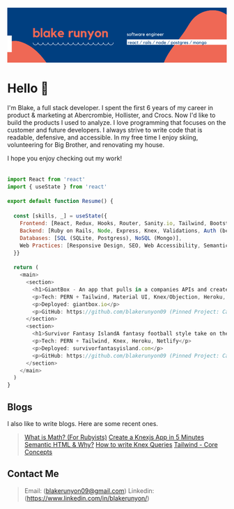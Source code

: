 ![blake runyon logo header](https://raw.githubusercontent.com/blakerunyon09/blakerunyon09/main/Welcome!-2.png)

# Hello 👋 

I'm Blake, a full stack developer. I spent the first 6 years of my career in product & marketing at Abercrombie, Hollister, and Crocs. Now I'd like to build the products I used to analyze. I love programming that focuses on the customer and future developers. I always strive to write code that is readable, defensive, and accessible. In my free time I enjoy skiing, volunteering for Big Brother, and renovating my house.

I hope you enjoy checking out my work!

```javascript

import React from 'react'
import { useState } from 'react'

export default function Resume() {

  const [skills, _] = useState({
    Frontend: [React, Redux, Hooks, Router, Sanity.io, Tailwind, Bootstrap, Rest APIs, Chrome Dev Tools, ES6],
    Backend: [Ruby on Rails, Node, Express, Knex, Validations, Auth (bcrypt, jwt)],
    Databases: [SQL (SQLite, Postgress), NoSQL (Mongo)],
    Web Practices: [Responsive Design, SEO, Web Accessibility, Semantic HTML, DRY]
  }}
  
  return (
    <main>
      <section>
        <h1>GiantBox - An app that pulls in a companies APIs and creates analytics dashboards.</h1>
        <p>Tech: PERN + Tailwind, Material UI, Knex/Objection, Heroku, Netlify</p>
        <p>Deployed: giantbox.io</p>
        <p>GitHub: https://github.com/blakerunyon09 (Pinned Project: Capstone)</p>
      </section>
      <section>
        <h1>Survivor Fantasy IslandA fantasy football style take on the reality tv show Survivor.</h1>
        <p>Tech: PERN + Tailwind, Knex, Heroku, Netlify</p>
        <p>Deployed: survivorfantasyisland.com</p>
        <p>GitHub: https://github.com/blakerunyon09 (Pinned Project: Capstone)</p>
      </section>
    </main>
  )
}

```

## Blogs

I also like to write blogs. Here are some recent ones.

> [What is Math? (For Rubyists)](https://blakerunyon.medium.com/what-is-math-for-rubyists-acc6922b271c)
> [Create a Knexjs App in 5 Minutes](https://blakerunyon.medium.com/create-a-knexjs-app-in-5-minutes-122283429a25)
> [Semantic HTML & Why?](https://blakerunyon.medium.com/semantic-html-why-61e1459afbd)
> [How to write Knex Queries](https://blakerunyon.medium.com/how-to-write-knex-queries-c70ac80f14e1)
> [Tailwind - Core Concepts](https://blakerunyon.medium.com/tailwind-core-concepts-74d785fd1c74)

## Contact Me

> Email: (blakerunyon09@gmail.com)
> Linkedin: (https://www.linkedin.com/in/blakerunyon/)
